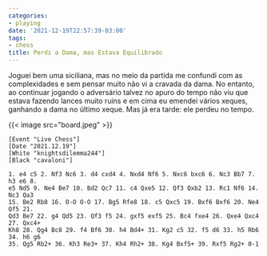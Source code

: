 ```yaml
---
categories:
- playing
date: '2021-12-19T22:57:39-03:00'
tags:
- chess
title: Perdi a Dama, mas Estava Equilibrado
---
```


Joguei bem uma siciliana, mas no meio da partida me confundi com as complexidades e sem pensar muito não vi a cravada da dama. No entanto, ao continuar jogando o adversário talvez no apuro do tempo não viu que estava fazendo lances muito ruins e em cima eu emendei vários xeques, ganhando a dama no último xeque. Mas já era tarde: ele perdeu no tempo.

{{< image src="board.jpeg" >}}

```
[Event "Live Chess"]
[Date "2021.12.19"]
[White "knightsdilemma244"]
[Black "cavaloni"]

1. e4 c5 2. Nf3 Nc6 3. d4 cxd4 4. Nxd4 Nf6 5. Nxc6 bxc6 6. Nc3 Bb7 7. h3 e6 8.
e5 Nd5 9. Ne4 Be7 10. Bd2 Qc7 11. c4 Qxe5 12. Qf3 Qxb2 13. Rc1 Nf6 14. Nc3 Qa3
15. Be2 Rb8 16. O-O O-O 17. Bg5 Rfe8 18. c5 Qxc5 19. Bxf6 Bxf6 20. Ne4 Qf5 21.
Qd3 Be7 22. g4 Qd5 23. Qf3 f5 24. gxf5 exf5 25. Bc4 fxe4 26. Qxe4 Qxc4 27. Qxc4+
Kh8 28. Qg4 Bc8 29. f4 Bf6 30. h4 Bd4+ 31. Kg2 c5 32. f5 d6 33. h5 Rb6 34. h6 g6
35. Qg5 Rb2+ 36. Kh3 Re3+ 37. Kh4 Rh2+ 38. Kg4 Bxf5+ 39. Rxf5 Rg2+ 0-1
```


